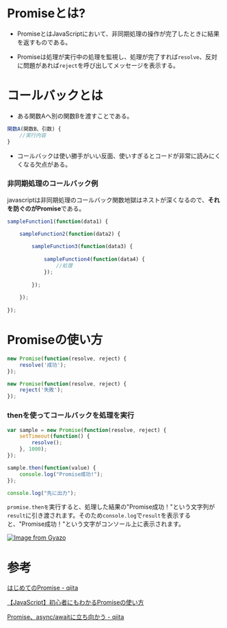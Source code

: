 # Promiseとは?

- PromiseとはJavaScriptにおいて、非同期処理の操作が完了したときに結果を返すものである。  

- Promiseは処理が実行中の処理を監視し、処理が完了すれば`resolve`、反対に問題があれば`reject`を呼び出してメッセージを表示する。

# コールバックとは

- ある関数Aへ別の関数Bを渡すことである。

```javascript
関数A(関数B、引数) {
    //実行内容
}
```

- コールバックは使い勝手がいい反面、使いすぎるとコードが非常に読みにくくなる欠点がある。

### 非同期処理のコールバック例

javascriptは非同期処理のコールバック関数地獄はネストが深くなるので、**それを防ぐのがPromise**である。

```javascript
sampleFunction1(function(data1) {

    sampleFunction2(function(data2) {
        
        sampleFunction3(function(data3) {
            
            sampleFunction4(function(data4) {
                //処理
            });
            
        });
        
    });
    
});
```

# Promiseの使い方

```javascript
new Promise(function(resolve, reject) {
    resolve('成功');
});

new Promise(function(resolve, reject) {
    reject('失敗');
});
```

### thenを使ってコールバックを処理を実行

```javascript
var sample = new Promise(function(resolve, reject) {
    setTimeout(function() {
        resolve();
    }, 1000);
});

sample.then(function(value) {
    console.log("Promise成功!");
});

console.log("先に出力");
```

`promise.thenを`実行すると、処理した結果の"Promise成功！"という文字列が`result`に引き渡されます。そのため`console.log`で`result`を表示すると、"Promise成功！"という文字がコンソール上に表示されます。

[![Image from Gyazo](https://i.gyazo.com/28639fd2aeca22bee2329dd40b86aab5.png)](https://gyazo.com/28639fd2aeca22bee2329dd40b86aab5)

# 参考

[はじめてのPromise - qiita](https://qiita.com/doidoidon/items/fdc32896319f487993f3)

[【JavaScript】初心者にもわかるPromiseの使い方](https://techplay.jp/column/581)

[Promise、async/awaitに立ち向かう - qiita](https://qiita.com/papi_tokei/items/265d11dd385d053526e2)